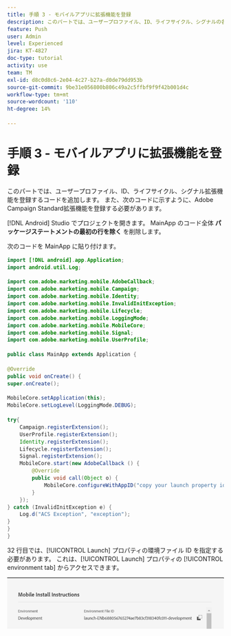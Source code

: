 ```yaml
---
title: 手順 3 - モバイルアプリに拡張機能を登録
description: このパートでは、ユーザープロファイル、ID、ライフサイクル、シグナルの各拡張機能を登録するコードを追加します。
feature: Push
user: Admin
level: Experienced
jira: KT-4827
doc-type: tutorial
activity: use
team: TM
exl-id: d8c0d8c6-2e04-4c27-b27a-d0de79dd953b
source-git-commit: 9be31e056800b806c49a2c5ffbf9f9f42b001d4c
workflow-type: tm+mt
source-wordcount: '110'
ht-degree: 14%

---
```


# 手順 3 - モバイルアプリに拡張機能を登録

このパートでは、ユーザープロファイル、ID、ライフサイクル、シグナル拡張機能を登録するコードを追加します。 また、次のコードに示すように、Adobe Campaign Standard拡張機能を登録する必要があります。

[!DNL Android] Studio でプロジェクトを開きます。 MainApp のコード全体 **パッケージステートメントの最初の行を除く** を削除します。

次のコードを MainApp に貼り付けます。

<!--
Removed `{.line-numbers}` below
-->

```java
import [!DNL android].app.Application;
import android.util.Log;

import com.adobe.marketing.mobile.AdobeCallback;
import com.adobe.marketing.mobile.Campaign;
import com.adobe.marketing.mobile.Identity;
import com.adobe.marketing.mobile.InvalidInitException;
import com.adobe.marketing.mobile.Lifecycle;
import com.adobe.marketing.mobile.LoggingMode;
import com.adobe.marketing.mobile.MobileCore;
import com.adobe.marketing.mobile.Signal;
import com.adobe.marketing.mobile.UserProfile;

public class MainApp extends Application {

@Override
public void onCreate() {
super.onCreate();

MobileCore.setApplication(this);
MobileCore.setLogLevel(LoggingMode.DEBUG);

try{
    Campaign.registerExtension();
    UserProfile.registerExtension();
    Identity.registerExtension();
    Lifecycle.registerExtension();
    Signal.registerExtension();
    MobileCore.start(new AdobeCallback () {
        @Override
        public void call(Object o) {
            MobileCore.configureWithAppID("copy your launch property id here");
        }
    });
} catch (InvalidInitException e) {
    Log.d("ACS Exception", "exception");
}
}
}
```

32 行目では、[!UICONTROL  Launch] プロパティの環境ファイル ID を指定する必要があります。 これは、[!UICONTROL Launch] プロパティの [!UICONTROL environment tab] からアクセスできます。

![launch-id](assets/launch-id-property.PNG)

